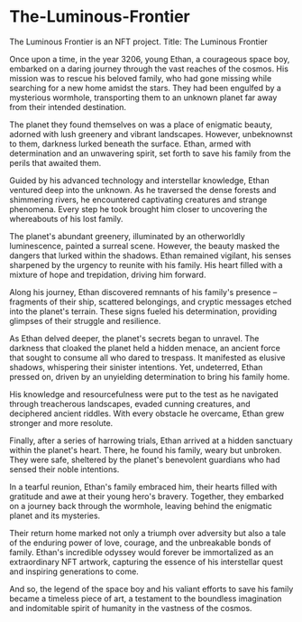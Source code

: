 # The-Luminous-Frontier
The Luminous Frontier is an NFT project.
Title: The Luminous Frontier

Once upon a time, in the year 3206, young Ethan, a courageous space boy, embarked on a daring journey through the vast reaches of the cosmos. His mission was to rescue his beloved family, who had gone missing while searching for a new home amidst the stars. They had been engulfed by a mysterious wormhole, transporting them to an unknown planet far away from their intended destination.

The planet they found themselves on was a place of enigmatic beauty, adorned with lush greenery and vibrant landscapes. However, unbeknownst to them, darkness lurked beneath the surface. Ethan, armed with determination and an unwavering spirit, set forth to save his family from the perils that awaited them.

Guided by his advanced technology and interstellar knowledge, Ethan ventured deep into the unknown. As he traversed the dense forests and shimmering rivers, he encountered captivating creatures and strange phenomena. Every step he took brought him closer to uncovering the whereabouts of his lost family.

The planet's abundant greenery, illuminated by an otherworldly luminescence, painted a surreal scene. However, the beauty masked the dangers that lurked within the shadows. Ethan remained vigilant, his senses sharpened by the urgency to reunite with his family. His heart filled with a mixture of hope and trepidation, driving him forward.

Along his journey, Ethan discovered remnants of his family's presence – fragments of their ship, scattered belongings, and cryptic messages etched into the planet's terrain. These signs fueled his determination, providing glimpses of their struggle and resilience.

As Ethan delved deeper, the planet's secrets began to unravel. The darkness that cloaked the planet held a hidden menace, an ancient force that sought to consume all who dared to trespass. It manifested as elusive shadows, whispering their sinister intentions. Yet, undeterred, Ethan pressed on, driven by an unyielding determination to bring his family home.

His knowledge and resourcefulness were put to the test as he navigated through treacherous landscapes, evaded cunning creatures, and deciphered ancient riddles. With every obstacle he overcame, Ethan grew stronger and more resolute.

Finally, after a series of harrowing trials, Ethan arrived at a hidden sanctuary within the planet's heart. There, he found his family, weary but unbroken. They were safe, sheltered by the planet's benevolent guardians who had sensed their noble intentions.

In a tearful reunion, Ethan's family embraced him, their hearts filled with gratitude and awe at their young hero's bravery. Together, they embarked on a journey back through the wormhole, leaving behind the enigmatic planet and its mysteries.

Their return home marked not only a triumph over adversity but also a tale of the enduring power of love, courage, and the unbreakable bonds of family. Ethan's incredible odyssey would forever be immortalized as an extraordinary NFT artwork, capturing the essence of his interstellar quest and inspiring generations to come.

And so, the legend of the space boy and his valiant efforts to save his family became a timeless piece of art, a testament to the boundless imagination and indomitable spirit of humanity in the vastness of the cosmos.
